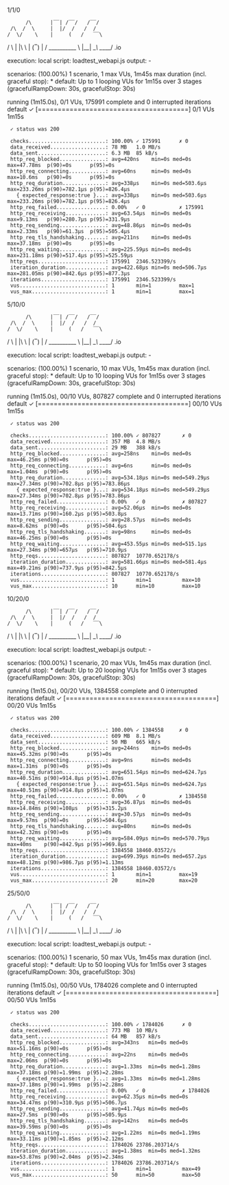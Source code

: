 1/1/0


          /\      |‾‾| /‾‾/   /‾‾/
     /\  /  \     |  |/  /   /  /
    /  \/    \    |     (   /   ‾‾\
   /          \   |  |\  \ |  (‾)  |
  / __________ \  |__| \__\ \_____/ .io

  execution: local
     script: loadtest_webapi.js
     output: -

  scenarios: (100.00%) 1 scenario, 1 max VUs, 1m45s max duration (incl. graceful stop):
           * default: Up to 1 looping VUs for 1m15s over 3 stages (gracefulRampDown: 30s, gracefulStop: 30s)


running (1m15.0s), 0/1 VUs, 175991 complete and 0 interrupted iterations
default ✓ [======================================] 0/1 VUs  1m15s

     ✓ status was 200

     checks.........................: 100.00% ✓ 175991      ✗ 0
     data_received..................: 78 MB   1.0 MB/s
     data_sent......................: 6.3 MB  85 kB/s
     http_req_blocked...............: avg=420ns    min=0s med=0s      max=47.78ms  p(90)=0s      p(95)=0s
     http_req_connecting............: avg=60ns     min=0s med=0s      max=10.6ms   p(90)=0s      p(95)=0s
     http_req_duration..............: avg=338µs    min=0s med=503.6µs max=233.26ms p(90)=782.1µs p(95)=826.4µs
       { expected_response:true }...: avg=338µs    min=0s med=503.6µs max=233.26ms p(90)=782.1µs p(95)=826.4µs
     http_req_failed................: 0.00%   ✓ 0           ✗ 175991
     http_req_receiving.............: avg=63.54µs  min=0s med=0s      max=9.13ms   p(90)=280.7µs p(95)=331.9µs
     http_req_sending...............: avg=48.86µs  min=0s med=0s      max=2.33ms   p(90)=61.3µs  p(95)=505.4µs
     http_req_tls_handshaking.......: avg=211ns    min=0s med=0s      max=37.18ms  p(90)=0s      p(95)=0s
     http_req_waiting...............: avg=225.59µs min=0s med=0s      max=231.18ms p(90)=517.4µs p(95)=525.59µs
     http_reqs......................: 175991  2346.523399/s
     iteration_duration.............: avg=422.68µs min=0s med=506.7µs max=281.05ms p(90)=842.6µs p(95)=877.3µs
     iterations.....................: 175991  2346.523399/s
     vus............................: 1       min=1         max=1
     vus_max........................: 1       min=1         max=1

5/10/0

          /\      |‾‾| /‾‾/   /‾‾/
     /\  /  \     |  |/  /   /  /
    /  \/    \    |     (   /   ‾‾\
   /          \   |  |\  \ |  (‾)  |
  / __________ \  |__| \__\ \_____/ .io

  execution: local
     script: loadtest_webapi.js
     output: -

  scenarios: (100.00%) 1 scenario, 10 max VUs, 1m45s max duration (incl. graceful stop):
           * default: Up to 10 looping VUs for 1m15s over 3 stages (gracefulRampDown: 30s, gracefulStop: 30s)


running (1m15.0s), 00/10 VUs, 807827 complete and 0 interrupted iterations
default ✓ [======================================] 00/10 VUs  1m15s

     ✓ status was 200

     checks.........................: 100.00% ✓ 807827       ✗ 0
     data_received..................: 357 MB  4.8 MB/s
     data_sent......................: 29 MB   388 kB/s
     http_req_blocked...............: avg=258ns    min=0s med=0s       max=46.25ms p(90)=0s      p(95)=0s
     http_req_connecting............: avg=6ns      min=0s med=0s       max=1.04ms  p(90)=0s      p(95)=0s
     http_req_duration..............: avg=534.18µs min=0s med=549.29µs max=27.34ms p(90)=702.8µs p(95)=783.86µs
       { expected_response:true }...: avg=534.18µs min=0s med=549.29µs max=27.34ms p(90)=702.8µs p(95)=783.86µs
     http_req_failed................: 0.00%   ✓ 0            ✗ 807827
     http_req_receiving.............: avg=52.06µs  min=0s med=0s       max=13.71ms p(90)=160.2µs p(95)=503.8µs
     http_req_sending...............: avg=28.57µs  min=0s med=0s       max=8.62ms  p(90)=0s      p(95)=504.6µs
     http_req_tls_handshaking.......: avg=98ns     min=0s med=0s       max=46.25ms p(90)=0s      p(95)=0s
     http_req_waiting...............: avg=453.55µs min=0s med=515.1µs  max=27.34ms p(90)=657µs   p(95)=710.9µs
     http_reqs......................: 807827  10770.652178/s
     iteration_duration.............: avg=581.66µs min=0s med=581.4µs  max=49.21ms p(90)=737.9µs p(95)=842.5µs
     iterations.....................: 807827  10770.652178/s
     vus............................: 1       min=1          max=10
     vus_max........................: 10      min=10         max=10

10/20/0


          /\      |‾‾| /‾‾/   /‾‾/
     /\  /  \     |  |/  /   /  /
    /  \/    \    |     (   /   ‾‾\
   /          \   |  |\  \ |  (‾)  |
  / __________ \  |__| \__\ \_____/ .io

  execution: local
     script: loadtest_webapi.js
     output: -

  scenarios: (100.00%) 1 scenario, 20 max VUs, 1m45s max duration (incl. graceful stop):
           * default: Up to 20 looping VUs for 1m15s over 3 stages (gracefulRampDown: 30s, gracefulStop: 30s)


running (1m15.0s), 00/20 VUs, 1384558 complete and 0 interrupted iterations
default ✓ [======================================] 00/20 VUs  1m15s

     ✓ status was 200

     checks.........................: 100.00% ✓ 1384558     ✗ 0
     data_received..................: 609 MB  8.1 MB/s
     data_sent......................: 50 MB   665 kB/s
     http_req_blocked...............: avg=244ns    min=0s med=0s       max=45.32ms p(90)=0s      p(95)=0s
     http_req_connecting............: avg=9ns      min=0s med=0s       max=1.31ms  p(90)=0s      p(95)=0s
     http_req_duration..............: avg=651.54µs min=0s med=624.7µs  max=40.51ms p(90)=914.8µs p(95)=1.07ms
       { expected_response:true }...: avg=651.54µs min=0s med=624.7µs  max=40.51ms p(90)=914.8µs p(95)=1.07ms
     http_req_failed................: 0.00%   ✓ 0           ✗ 1384558
     http_req_receiving.............: avg=36.87µs  min=0s med=0s       max=14.84ms p(90)=108µs   p(95)=315.2µs
     http_req_sending...............: avg=30.57µs  min=0s med=0s       max=9.57ms  p(90)=0s      p(95)=504.6µs
     http_req_tls_handshaking.......: avg=80ns     min=0s med=0s       max=42.32ms p(90)=0s      p(95)=0s
     http_req_waiting...............: avg=584.09µs min=0s med=570.79µs max=40ms    p(90)=842.9µs p(95)=969.8µs
     http_reqs......................: 1384558 18460.03572/s
     iteration_duration.............: avg=699.39µs min=0s med=657.2µs  max=48.12ms p(90)=986.7µs p(95)=1.13ms
     iterations.....................: 1384558 18460.03572/s
     vus............................: 1       min=1         max=19
     vus_max........................: 20      min=20        max=20


25/50/0


          /\      |‾‾| /‾‾/   /‾‾/
     /\  /  \     |  |/  /   /  /
    /  \/    \    |     (   /   ‾‾\
   /          \   |  |\  \ |  (‾)  |
  / __________ \  |__| \__\ \_____/ .io

  execution: local
     script: loadtest_webapi.js
     output: -

  scenarios: (100.00%) 1 scenario, 50 max VUs, 1m45s max duration (incl. graceful stop):
           * default: Up to 50 looping VUs for 1m15s over 3 stages (gracefulRampDown: 30s, gracefulStop: 30s)


running (1m15.0s), 00/50 VUs, 1784026 complete and 0 interrupted iterations
default ✓ [======================================] 00/50 VUs  1m15s

     ✓ status was 200

     checks.........................: 100.00% ✓ 1784026      ✗ 0
     data_received..................: 773 MB  10 MB/s
     data_sent......................: 64 MB   857 kB/s
     http_req_blocked...............: avg=343ns   min=0s med=0s     max=51.16ms p(90)=0s      p(95)=0s
     http_req_connecting............: avg=22ns    min=0s med=0s     max=2.06ms  p(90)=0s      p(95)=0s
     http_req_duration..............: avg=1.33ms  min=0s med=1.28ms max=37.18ms p(90)=1.99ms  p(95)=2.28ms
       { expected_response:true }...: avg=1.33ms  min=0s med=1.28ms max=37.18ms p(90)=1.99ms  p(95)=2.28ms
     http_req_failed................: 0.00%   ✓ 0            ✗ 1784026
     http_req_receiving.............: avg=62.35µs min=0s med=0s     max=34.47ms p(90)=310.9µs p(95)=506.7µs
     http_req_sending...............: avg=41.74µs min=0s med=0s     max=27.5ms  p(90)=0s      p(95)=505.9µs
     http_req_tls_handshaking.......: avg=142ns   min=0s med=0s     max=39.59ms p(90)=0s      p(95)=0s
     http_req_waiting...............: avg=1.22ms  min=0s med=1.19ms max=33.11ms p(90)=1.85ms  p(95)=2.12ms
     http_reqs......................: 1784026 23786.203714/s
     iteration_duration.............: avg=1.38ms  min=0s med=1.32ms max=53.87ms p(90)=2.04ms  p(95)=2.34ms
     iterations.....................: 1784026 23786.203714/s
     vus............................: 1       min=1          max=49
     vus_max........................: 50      min=50         max=50